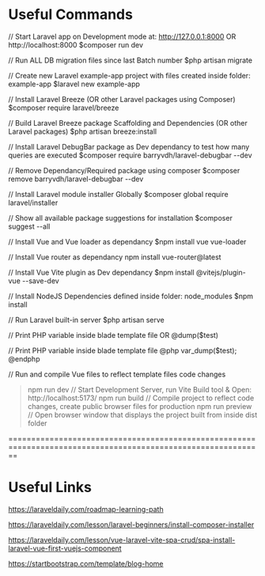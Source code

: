 
Useful Commands
===============

// Start Laravel app on Development mode at: http://127.0.0.1:8000 OR http://localhost:8000
$composer run dev

// Run ALL DB migration files since last Batch number
$php artisan migrate

// Create new Laravel example-app project with files created inside folder: example-app
$laravel new example-app

// Install Laravel Breeze (OR other Laravel packages using Composer)
$composer require laravel/breeze

// Build Laravel Breeze package Scaffolding and Dependencies (OR other Laravel packages)
$php artisan breeze:install

// Install Laravel DebugBar package as Dev dependancy to test how many queries are executed
$composer require barryvdh/laravel-debugbar --dev

// Remove Dependancy/Required package using composer
$composer remove barryvdh/laravel-debugbar --dev

// Install Laravel module installer Globally
$composer global require laravel/installer

// Show all available package suggestions for installation
$composer suggest --all

// Install Vue and Vue loader as dependancy
$npm install vue vue-loader

// Install Vue router as dependancy
npm install vue-router@latest

// Install Vue Vite plugin as Dev dependancy
$npm install @vitejs/plugin-vue --save-dev

// Install NodeJS Dependencies defined inside folder: node_modules
$npm install

// Run Laravel built-in server
$php artisan serve

// Print PHP variable inside blade template file OR
@dump($test)

// Print PHP variable inside blade template file
@php
    var_dump($test);
@endphp

// Run and compile Vue files to reflect template files code changes

>npm run dev          // Start Development Server, run Vite Build tool & Open: http://localhost:5173/
>npm run build        // Compile project to reflect code changes, create public browser files for production
>npm run preview      // Open browser window that displays the project built from inside dist folder

==============================================================================================================

Useful Links
============

https://laraveldaily.com/roadmap-learning-path

https://laraveldaily.com/lesson/laravel-beginners/install-composer-installer

https://laraveldaily.com/lesson/vue-laravel-vite-spa-crud/spa-install-laravel-vue-first-vuejs-component

https://startbootstrap.com/template/blog-home
